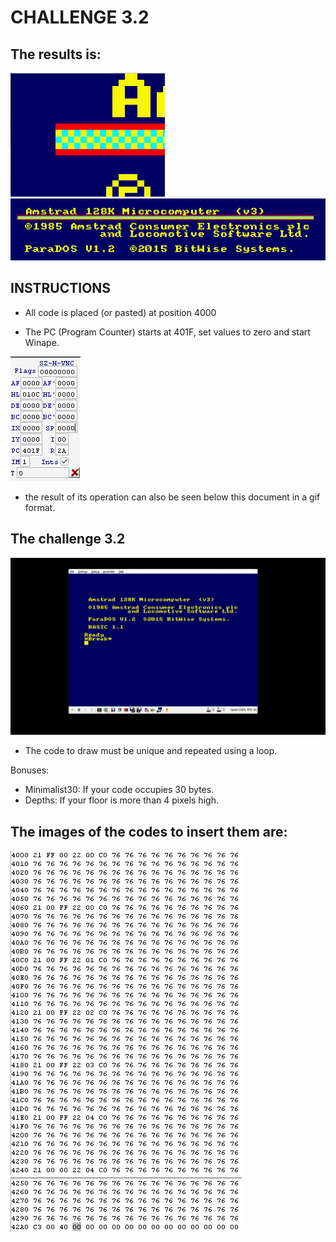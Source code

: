 # CHALLENGE 3.2

## The results is:

![](https://github.com/aggranadoss/amstradcpc-machine-code/blob/master/amstrad_cpc_exercises_resolved/challenge32/challenge32zoom.png)
![](https://github.com/aggranadoss/amstradcpc-machine-code/blob/master/amstrad_cpc_exercises_resolved/challenge32/challenge32.png)

## INSTRUCTIONS

- All code is placed (or pasted) at position 4000

- The PC (Program Counter) starts at 401F, set values to zero and start Winape.

![](https://github.com/aggranadoss/amstradcpc-machine-code/blob/master/images/shot/shot_flags.png)

- the result of its operation can also be seen below this document in a gif format.

## The challenge 3.2

![](https://github.com/aggranadoss/amstradcpc-machine-code/blob/master/images/shot/gifs/shot.gif)

- The code to draw must be unique and repeated using a loop.

Bonuses:

- Minimalist30: If your code occupies 30 bytes.
- Depths: If your floor is more than 4 pixels high.

## The images of the codes to insert them are:

![](https://github.com/aggranadoss/amstradcpc-machine-code/blob/master/images/shot/shot1.png)
![](https://github.com/aggranadoss/amstradcpc-machine-code/blob/master/images/shot/shot2.png)